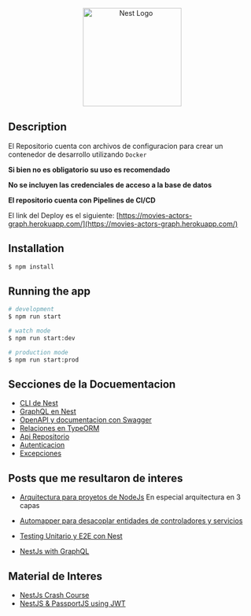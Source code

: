 <p align="center">
  <a href="http://nestjs.com/" target="blank"><img src="https://nestjs.com/img/logo-small.svg" width="200" alt="Nest Logo" /></a>
</p>

[circleci-image]: https://img.shields.io/circleci/build/github/nestjs/nest/master?token=abc123def456
[circleci-url]: https://circleci.com/gh/nestjs/nest

## Description

El Repositorio cuenta con archivos de configuracion para crear un contenedor de desarrollo utilizando ````Docker````

**Si bien no es obligatorio su uso es recomendado**

**No se incluyen las credenciales de acceso a la base de datos**

**El repositorio cuenta con Pipelines de CI/CD**

El link del Deploy es el siguiente: [https://movies-actors-graph.herokuapp.com/](https://movies-actors-graph.herokuapp.com/)
## Installation

```bash
$ npm install
```

## Running the app

```bash
# development
$ npm run start

# watch mode
$ npm run start:dev

# production mode
$ npm run start:prod
```


## Secciones de la Docuementacion

- [CLI de Nest](https://docs.nestjs.com/cli/usages)
- [GraphQL en Nest](https://docs.nestjs.com/graphql/quick-start)
- [OpenAPI y documentacion con Swagger](https://docs.nestjs.com/openapi/introduction)
- [Relaciones en TypeORM](https://typeorm.io/relations) 
- [Api Repositorio](https://typeorm.io/repository-api)
- [Autenticacion](https://docs.nestjs.com/security/authentication)
- [Excepciones](https://docs.nestjs.com/exception-filters)
## Posts que me resultaron de interes

- [Arquitectura para proyetos de NodeJs](https://dev.to/santypk4/bulletproof-node-js-project-architecture-4epf) En especial arquitectura en 3 capas

- [Automapper para desacoplar entidades de controladores y servicios](https://medium.com/@exfabrica/nestjs-dto-with-automapper-c4e89009f30b)

- [Testing Unitario y E2E con Nest](https://medium.com/@exfabrica/nestjs-unit-and-e2e-tests-with-jest-825ba5033c6)

- [NestJs with GraphQL](https://dev.to/tkssharma/nest-js-with-graphql-world-4a27)
## Material de Interes

- [NestJs Crash Course](https://www.youtube.com/watch?v=2n3xS89TJMI&list=PLlaDAvA2MhR2jb8zavu6I-w1BA878aHcB)
- [NestJS & PassportJS using JWT](https://www.youtube.com/watch?v=_L225zpUK0M)